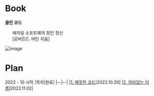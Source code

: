 # Book
**클린 코드**
<ul>
  <div>
    <div>
      에자일 소프트웨어 장인 정신
    </div>
    <div>
      [로버트C. 마틴 지음]
    </div>
  </div>
</ul>

![image](https://user-images.githubusercontent.com/26485439/196845225-8de9df51-09ce-4add-b50b-9acd44be43c5.png)

# Plan
2022 - 10 시작
|목차|완료|
|--|--|
|[1. 깨끗한 코드](https://github.com/parkyountaek/Clean-Code/blob/main/1.%20Clean%20Code/CleanCode.md)|2022.10.20|
|[2. 의미있는 이름](https://github.com/parkyountaek/Clean-Code/blob/main/2.%20Meaningful%20Name/MeaningfulName.md)|2022.11.02|

